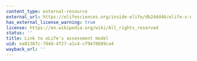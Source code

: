 ```yaml
---
content_type: external-resource
external_url: https://elifesciences.org/inside-elife/db24dd46/elife-s-new-model-what-is-an-elife-assessment
has_external_license_warning: true
license: https://en.wikipedia.org/wiki/All_rights_reserved
status: ''
title: Link to eLife's assessment model
uid: ea01387c-784d-4f27-a1c4-cf9478689ca4
wayback_url: ''
---
```

